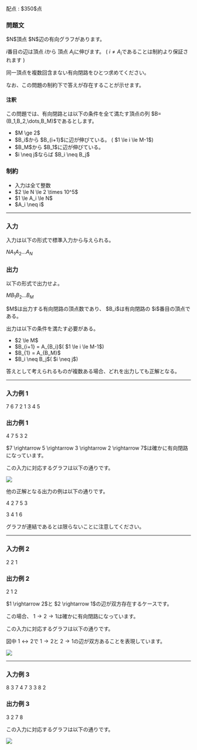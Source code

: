 
<div>

<span>

<span>

<p>
配点 : $350$点
</p>

<div>

<section>

### **問題文**

<p>
$N$頂点 $N$辺の有向グラフがあります。

$i$番目の辺は頂点 $i$から 頂点 $A_i$に伸びます。 ( $i \neq A_i$であることは制約より保証されます )

同一頂点を複数回含まない有向閉路をひとつ求めてください。

なお、この問題の制約下で答えが存在することが示せます。  
</p>

#### **注釈**

<p>
この問題では、有向閉路とは以下の条件を全て満たす頂点の列 $B=(B_1,B_2,\dots,B_M)$であるとします。
</p>

<ul>

<li>
$M \ge 2$
</li>

<li>
$B_i$から $B_{i+1}$に辺が伸びている。 ( $1 \le i \le M-1$)
</li>

<li>
$B_M$から $B_1$に辺が伸びている。
</li>

<li>
$i \neq j$ならば $B_i \neq B_j$
</li>

</ul>

</section>

</div>

<div>

<section>

### **制約**

<ul>

<li>
入力は全て整数
</li>

<li>
$2 \le N \le 2 \times 10^5$
</li>

<li>
$1 \le A_i \le N$
</li>

<li>
$A_i \neq i$
</li>

</ul>

</section>

</div>

---

<div>

<div>

<section>

### **入力**

<p>
入力は以下の形式で標準入力から与えられる。
</p>

<div>

$N$$A_1$$A_2$$\dots$$A_N$
</div>

</section>

</div>

<div>

<section>

### **出力**

<p>
以下の形式で出力せよ。
</p>

<div>

$M$$B_1$$B_2$$\dots$$B_M$
</div>

<p>
$M$は出力する有向閉路の頂点数であり、 $B_i$は有向閉路の $i$番目の頂点である。

出力は以下の条件を満たす必要がある。
</p>

<ul>

<li>
$2 \le M$
</li>

<li>
$B_{i+1} = A_{B_i}$( $1 \le i \le M-1$)
</li>

<li>
$B_{1} = A_{B_M}$
</li>

<li>
$B_i \neq B_j$( $i \neq j$)
</li>

</ul>

<p>
答えとして考えられるものが複数ある場合、どれを出力しても正解となる。
</p>

</section>

</div>

</div>

---

<div>

<section>

### **入力例 1**

<div>

7
6 7 2 1 3 4 5

</div>

</section>

</div>

<div>

<section>

### **出力例 1**

<div>

4
7 5 3 2

</div>

<p>
$7 \rightarrow 5 \rightarrow 3 \rightarrow 2 \rightarrow 7$は確かに有向閉路になっています。
</p>

<p>
この入力に対応するグラフは以下の通りです。
</p>

<p>

<img src="https://img.atcoder.jp/abc311/0ab396c54e276edb27de02ad3b20cf7f.png">

</img>

</p>

<p>
他の正解となる出力の例は以下の通りです。
</p>

<div>

4
2 7 5 3

</div>

<div>

3
4 1 6

</div>

<p>
グラフが連結であるとは限らないことに注意してください。
</p>

</section>

</div>

---

<div>

<section>

### **入力例 2**

<div>

2
2 1

</div>

</section>

</div>

<div>

<section>

### **出力例 2**

<div>

2
1 2

</div>

<p>
$1 \rightarrow 2$と $2 \rightarrow 1$の辺が双方存在するケースです。

この場合、 $1 \rightarrow 2 \rightarrow 1$は確かに有向閉路になっています。
</p>

<p>
この入力に対応するグラフは以下の通りです。

図中 $1 \leftrightarrow 2$で $1 \rightarrow 2$と $2 \rightarrow 1$の辺が双方あることを表現しています。
</p>

<p>

<img src="https://img.atcoder.jp/abc311/97e8121c1e36bbcefae0b68e1b8fbfd2.png">

</img>

</p>

</section>

</div>

---

<div>

<section>

### **入力例 3**

<div>

8
3 7 4 7 3 3 8 2

</div>

</section>

</div>

<div>

<section>

### **出力例 3**

<div>

3
2 7 8

</div>

<p>
この入力に対応するグラフは以下の通りです。
</p>

<p>

<img src="https://img.atcoder.jp/abc311/c31a7153e0ca36e8c0e1dd4c7bfe5329.png">

</img>

</p>

</section>

</div>

</span>

</span>

</div>
